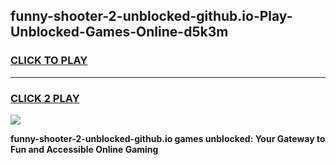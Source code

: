 
## funny-shooter-2-unblocked-github.io-Play-Unblocked-Games-Online-d5k3m
<h3>
<a href="https://premium76.site?title=funny-shooter-2-unblocked-github.io&ref=25A">CLICK TO PLAY</a></h3>
<hr>

<h3>
<a href="https://premium76.site?title=funny-shooter-2-unblocked-github.io&ref=25A">CLICK 2 PLAY</a>
  
</h3>

<a href="https://premium76.site?title=funny-shooter-2-unblocked-github.io&ref=25A"><img src="https://clearcache.store/games.png"></a>


**funny-shooter-2-unblocked-github.io games unblocked: Your Gateway to Fun and Accessible Online Gaming**
